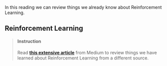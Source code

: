 

In this reading we can review things we already know about Reinforcement Learning.

## Reinforcement Learning

> #### Instruction
> Read [**this extensive article**](https://wiki.pathmind.com/deep-reinforcement-learning) from Medium to review things we have learned about Reinforcement Learning from a different source.


